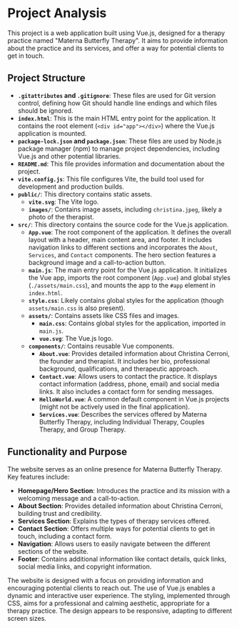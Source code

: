 # Project Analysis

This project is a web application built using Vue.js, designed for a therapy practice named "Materna Butterfly Therapy". It aims to provide information about the practice and its services, and offer a way for potential clients to get in touch.

## Project Structure

- **`.gitattributes` and `.gitignore`**: These files are used for Git version control, defining how Git should handle line endings and which files should be ignored.
- **`index.html`**: This is the main HTML entry point for the application. It contains the root element (`<div id="app"></div>`) where the Vue.js application is mounted.
- **`package-lock.json` and `package.json`**: These files are used by Node.js package manager (npm) to manage project dependencies, including Vue.js and other potential libraries.
- **`README.md`**: This file provides information and documentation about the project.
- **`vite.config.js`**: This file configures Vite, the build tool used for development and production builds.
- **`public/`**: This directory contains static assets.
    - **`vite.svg`**: The Vite logo.
    - **`images/`**: Contains image assets, including `christina.jpeg`, likely a photo of the therapist.
- **`src/`**: This directory contains the source code for the Vue.js application.
    - **`App.vue`**: The root component of the application. It defines the overall layout with a header, main content area, and footer. It includes navigation links to different sections and incorporates the `About`, `Services`, and `Contact` components. The hero section features a background image and a call-to-action button.
    - **`main.js`**: The main entry point for the Vue.js application. It initializes the Vue app, imports the root component (`App.vue`) and global styles (`./assets/main.css`), and mounts the app to the `#app` element in `index.html`.
    - **`style.css`**: Likely contains global styles for the application (though `assets/main.css` is also present).
    - **`assets/`**: Contains assets like CSS files and images.
        - **`main.css`**: Contains global styles for the application, imported in `main.js`.
        - **`vue.svg`**: The Vue.js logo.
    - **`components/`**: Contains reusable Vue components.
        - **`About.vue`**: Provides detailed information about Christina Cerroni, the founder and therapist. It includes her bio, professional background, qualifications, and therapeutic approach.
        - **`Contact.vue`**: Allows users to contact the practice. It displays contact information (address, phone, email) and social media links. It also includes a contact form for sending messages.
        - **`HelloWorld.vue`**: A common default component in Vue.js projects (might not be actively used in the final application).
        - **`Services.vue`**: Describes the services offered by Materna Butterfly Therapy, including Individual Therapy, Couples Therapy, and Group Therapy.

## Functionality and Purpose

The website serves as an online presence for Materna Butterfly Therapy. Key features include:

- **Homepage/Hero Section**: Introduces the practice and its mission with a welcoming message and a call-to-action.
- **About Section**: Provides detailed information about Christina Cerroni, building trust and credibility.
- **Services Section**: Explains the types of therapy services offered.
- **Contact Section**: Offers multiple ways for potential clients to get in touch, including a contact form.
- **Navigation**: Allows users to easily navigate between the different sections of the website.
- **Footer**: Contains additional information like contact details, quick links, social media links, and copyright information.

The website is designed with a focus on providing information and encouraging potential clients to reach out. The use of Vue.js enables a dynamic and interactive user experience. The styling, implemented through CSS, aims for a professional and calming aesthetic, appropriate for a therapy practice. The design appears to be responsive, adapting to different screen sizes.
